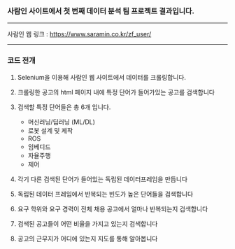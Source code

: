 ### 사람인 사이트에서 첫 번째 데이터 분석 팀 프로젝트 결과입니다.
* * *
사람인 웹 링크 : <https://www.saramin.co.kr/zf_user/>
* * *
### 코드 전개 
1. Selenium을 이용해 사람인 웹 사이트에서 데이터를 크롤링합니다.
2. 크롤링한 공고의 html 페이지 내에 특정 단어가 들어가있는 공고를 검색합니다
3. 검색할 특정 단어들은 총 6개 입니다.

    * 머신러닝/딥러닝 (ML/DL)
    * 로봇 설계 및 제작
    * ROS
    * 임베디드
    * 자율주행
    * 제어 
   
4. 각기 다른 검색된 단어가 들어있는 독립된 데이터프레임을 만듭니다
5. 독립된 데이터 프레임에서 반복되는 빈도가 높은 단어들을 검색합니다
6. 요구 학위와 요구 경력이 전체 채용 공고에서 얼마나 반복되는지 검색합니다
7. 검색된 공고들이 어떤 비율을 가지고 있는지 검색합니다
8. 공고의 근무지가 어디에 있는지 지도를 통해 알아봅니다
